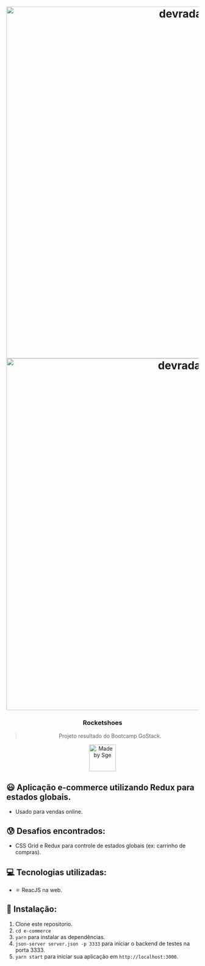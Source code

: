 <h1 align="center">
    <img alt="devradar1" src="https://i.imgur.com/q2UoCJW.png" width="920" heigth="518" />
    <img alt="devradar2" src="https://i.imgur.com/1yfSSra.png" width="920" heigth="518" />
</h1>

<h3 align="center">
  Rocketshoes
</h3>

<blockquote align="center">Projeto resultado do Bootcamp GoStack.</blockquote>

<p align="center">
  <a href="http://sgeinformatica.com.br/">
    <img alt="Made by Sge" src="https://i.imgur.com/Dm7Xym9.png" width="70" heigth="20">
  </a>
</p>

## :smiley: Aplicação e-commerce utilizando Redux para estados globais.

- Usado para vendas online.

## :cold_sweat: Desafios encontrados:

- CSS Grid e Redux para controle de estados globais (ex: carrinho de compras).

## :computer: Tecnologias utilizadas:

- ⚛️ ReacJS na web.

## :dvd: Instalação:

1. Clone este repositorio.
2. `cd e-commerce`<br />
3. `yarn` para instalar as dependências.<br />
4. `json-server server.json -p 3333` para iniciar o backend de testes na porta 3333.<br />
5. `yarn start` para iniciar sua aplicação em `http://localhost:3000`.<br />
